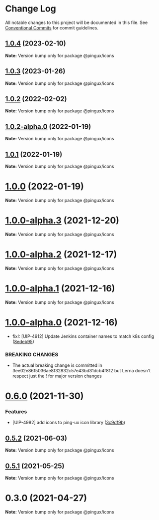# Change Log

All notable changes to this project will be documented in this file.
See [Conventional Commits](https://conventionalcommits.org) for commit guidelines.

## [1.0.4](https://gitlab.corp.pingidentity.com/ux/pingux/compare/@pingux/icons@1.0.3...@pingux/icons@1.0.4) (2023-02-10)

**Note:** Version bump only for package @pingux/icons





## [1.0.3](https://gitlab.corp.pingidentity.com/ux/pingux/compare/@pingux/icons@1.0.2...@pingux/icons@1.0.3) (2023-01-26)

**Note:** Version bump only for package @pingux/icons





## [1.0.2](https://gitlab.corp.pingidentity.com/ux/pingux/compare/@pingux/icons@1.0.2-alpha.0...@pingux/icons@1.0.2) (2022-02-02)

**Note:** Version bump only for package @pingux/icons





## [1.0.2-alpha.0](https://gitlab.corp.pingidentity.com/ux/pingux/compare/@pingux/icons@1.0.1...@pingux/icons@1.0.2-alpha.0) (2022-01-19)

**Note:** Version bump only for package @pingux/icons





## [1.0.1](https://gitlab.corp.pingidentity.com/ux/pingux/compare/@pingux/icons@1.0.0...@pingux/icons@1.0.1) (2022-01-19)

**Note:** Version bump only for package @pingux/icons





# [1.0.0](https://gitlab.corp.pingidentity.com/ux/pingux/compare/@pingux/icons@1.0.0-alpha.3...@pingux/icons@1.0.0) (2022-01-19)

**Note:** Version bump only for package @pingux/icons





# [1.0.0-alpha.3](https://gitlab.corp.pingidentity.com/ux/pingux/compare/@pingux/icons@1.0.0-alpha.2...@pingux/icons@1.0.0-alpha.3) (2021-12-20)

**Note:** Version bump only for package @pingux/icons





# [1.0.0-alpha.2](https://gitlab.corp.pingidentity.com/ux/pingux/compare/@pingux/icons@1.0.0-alpha.1...@pingux/icons@1.0.0-alpha.2) (2021-12-17)

**Note:** Version bump only for package @pingux/icons





# [1.0.0-alpha.1](https://gitlab.corp.pingidentity.com/ux/pingux/compare/@pingux/icons@1.0.0-alpha.0...@pingux/icons@1.0.0-alpha.1) (2021-12-16)

**Note:** Version bump only for package @pingux/icons





# [1.0.0-alpha.0](https://gitlab.corp.pingidentity.com/ux/pingux/compare/@pingux/icons@0.6.0...@pingux/icons@1.0.0-alpha.0) (2021-12-16)


* fix!: [UIP-4912] Update Jenkins container names to match k8s config ([8edeb95](https://gitlab.corp.pingidentity.com/ux/pingux/commit/8edeb95b25adecd8e34c20fb52c6c2f0e552bc4d))


### BREAKING CHANGES

* The actual breaking change is committed in 3ee02e86f5036ae8f32832c57e43bd31dcb4f812 but Lerna doesn't respect just the ! for major version changes





# [0.6.0](https://gitlab.corp.pingidentity.com/ux/pingux/compare/@pingux/icons@0.5.2...@pingux/icons@0.6.0) (2021-11-30)


### Features

* [UIP-4982] add icons to ping-ux icon library ([3c9df9b](https://gitlab.corp.pingidentity.com/ux/pingux/commit/3c9df9b2f673b3b7be746dc9da63c6435425b774))





## [0.5.2](https://gitlab.corp.pingidentity.com/ux/pingux/compare/@pingux/icons@0.5.1...@pingux/icons@0.5.2) (2021-06-03)

**Note:** Version bump only for package @pingux/icons





## [0.5.1](https://gitlab.corp.pingidentity.com/ux/pingux/compare/@pingux/icons@0.5.0...@pingux/icons@0.5.1) (2021-05-25)

**Note:** Version bump only for package @pingux/icons





# 0.3.0 (2021-04-27)

**Note:** Version bump only for package @pingux/icons
